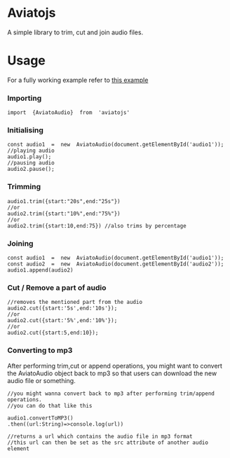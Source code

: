 # Aviatojs
A simple library to trim, cut and join audio files.

# Usage

For a fully working example refer to [this example](https://github.com/AnshVM/Aviato/blob/main/examples/react-ts-example/src/App.tsx)

### Importing

    import  {AviatoAudio}  from  'aviatojs'
    
### Initialising
  

    const audio1  =  new  AviatoAudio(document.getElementById('audio1'));
    //playing audio
    audio1.play();
    //pausing audio
    audio2.pause();

### Trimming 

    audio1.trim({start:"20s",end:"25s"})
    //or
    audio2.trim({start:"10%",end:"75%"})
    //or
    audio2.trim({start:10,end:75}) //also trims by percentage

### Joining

    const audio1  =  new  AviatoAudio(document.getElementById('audio1'));
    const audio2  =  new  AviatoAudio(document.getElementById('audio2'));
    audio1.append(audio2) 

### Cut / Remove a part of audio

    //removes the mentioned part from the audio
    audio2.cut({start:'5s',end:'10s'});
    //or
    audio2.cut({start:'5%',end:'10%'});
    //or
    audio2.cut({start:5,end:10});
    
### Converting to mp3
After performing trim,cut or append operations, you might want to convert the AviatoAudio object back to mp3 so that users can download the new audio file or something.

    //you might wanna convert back to mp3 after performing trim/append operations.
    //you can do that like this
    
    audio1.convertToMP3()
    .then((url:String)=>console.log(url))
    
    //returns a url which contains the audio file in mp3 format
    //this url can then be set as the src attribute of another audio element
